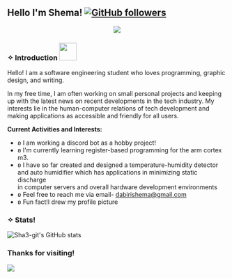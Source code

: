## Hello I'm Shema! [![GitHub followers](https://img.shields.io/github/followers/Sha3-git.svg?style=social&label=Follow)](https://github.com/Sha?tab=followers)
<div align="center">
<img max-width="800" src="https://s9.gifyu.com/images/SFsSz.gif"/>
</div>


### ✧ Introduction <img height="40" src="https://i.pinimg.com/originals/4a/bc/26/4abc267a19d353131cd52fbec712fe8a.gif"/>
Hello! I am a software engineering student who loves programming, graphic design, and writing.

In my free time, I am often working on small personal projects and keeping up with the latest news on recent developments in the tech industry. My interests lie in the human-computer relations of tech development and making applications as accessible and friendly for all users.

**Current Activities and Interests:**
* ʚ I am working a discord bot as a hobby project!
* ʚ I'm currently learning register-based programming for the arm cortex m3.
* ʚ I have so far created and designed a temperature-humidity detector <br>
   and auto humidifier which has applications in minimizing static discharge <br>
   in computer servers and overall hardware development environments
* ʚ Feel free to reach me via email- dabirishema@gmail.com
* ʚ Fun fact!I drew my profile picture 

### ✧ Stats!

![Sha3-git's  GitHub stats](https://github-readme-stats.vercel.app/api?username=Sha3-git&show_icons=true&theme=moltack&title_color=3A1B0F&bg_color=F1F1F1&text_color=3A1B0F)

### Thanks for visiting!
[![](https://visitcount.itsvg.in/api?id=Sha3-git&label=Profile%20Views&color=0&icon=5&pretty=true)](https://visitcount.itsvg.in)


<!--
![visitors](https://visitor-badge.glitch.me/badge?page_id=page.id)
**Sha3-git/Sha3-git** is a ✨ _special_ ✨ repository because its `README.md` (this file) appears on your GitHub profile.

Here are some ideas to get you started:

- 🔭 I’m currently working on ...
- 🌱 I’m currently learning ...
- 👯 I’m looking to collaborate on ...
- 🤔 I’m looking for help with ...
- 💬 Ask me about ...
- 📫 How to reach me: ...
- 😄 Pronouns: ...
- ⚡ Fun fact: ...
-->
